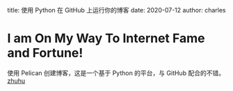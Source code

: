 title: 使用 Python 在 GitHub 上运行你的博客
date: 2020-07-12
author: charles

# I am On My Way To Internet Fame and Fortune!

使用 Pelican 创建博客，这是一个基于 Python 的平台，与 GitHub 配合的不错。
[zhuhu](https://zhuanlan.zhihu.com/p/122956498)